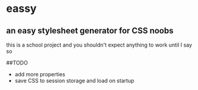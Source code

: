 # eassy

## an easy stylesheet generator for CSS noobs

this is a school project and you shouldn't expect anything to work until I say so

##TODO

* add more properties
* save CSS to session storage and load on startup

